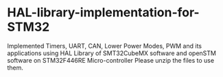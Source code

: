 # HAL-library-implementation-for-STM32
Implemented Timers, UART, CAN, Lower Power Modes, PWM and its applications using HAL Library of SMT32CubeMX software and openSTM software on STM32F446RE Micro-controller
Please unzip the files to use them.
